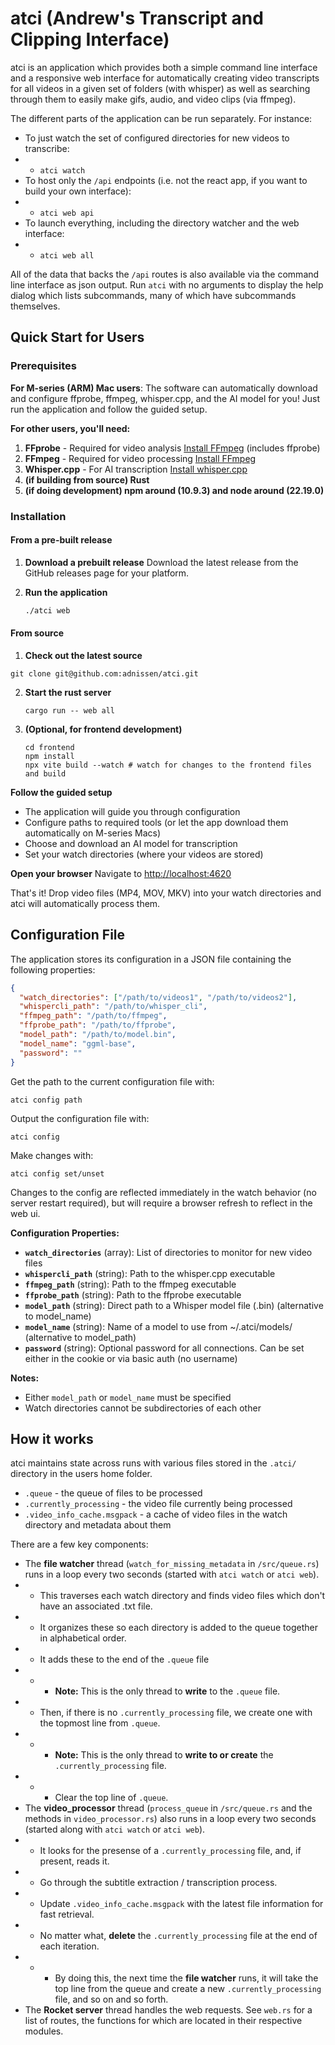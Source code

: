 # atci (Andrew's Transcript and Clipping Interface)

atci is an application which provides both a simple command line interface and a responsive web interface for automatically creating video transcripts for all videos in a given set of folders (with whisper) as well as searching through them to easily make gifs, audio, and video clips (via ffmpeg).

The different parts of the application can be run separately. For instance:

* To just watch the set of configured directories for new videos to transcribe:
* * `atci watch`
* To host only the `/api` endpoints (i.e. not the react app, if you want to build your own interface):
* * `atci web api`
* To launch everything, including the directory watcher and the web interface:
* * `atci web all`

All of the data that backs the `/api` routes is also available via the command line interface as json output. Run `atci` with no arguments to display the help dialog which lists subcommands, many of which have subcommands themselves.

## Quick Start for Users

### Prerequisites

**For M-series (ARM) Mac users**: The software can automatically download and configure ffprobe, ffmpeg, whisper.cpp, and the AI model for you! Just run the application and follow the guided setup.

**For other users, you'll need:**

1. **FFprobe** - Required for video analysis [Install FFmpeg](https://ffmpeg.org/download.html) (includes ffprobe)
2. **FFmpeg** - Required for video processing [Install FFmpeg](https://ffmpeg.org/download.html)
3. **Whisper.cpp** - For AI transcription [Install whisper.cpp](https://github.com/ggerganov/whisper.cpp)
4. **(if building from source) Rust** 
5. **(if doing development) npm around (10.9.3) and node around (22.19.0)**

### Installation
#### From a pre-built release

1. **Download a prebuilt release**
   Download the latest release from the GitHub releases page for your platform.

2. **Run the application**
   ```bash
   ./atci web
   
#### From source
1.  **Check out the latest source**

   `git clone git@github.com:adnissen/atci.git`

2. **Start the rust server**

   `cargo run -- web all`

3. **(Optional, for frontend development)**
   ```
   cd frontend
   npm install
   npx vite build --watch # watch for changes to the frontend files and build
   ```

**Follow the guided setup**
   - The application will guide you through configuration
   - Configure paths to required tools (or let the app download them automatically on M-series Macs)
   - Choose and download an AI model for transcription
   - Set your watch directories (where your videos are stored)

**Open your browser**
   Navigate to [http://localhost:4620](http://localhost:4620)

That's it! Drop video files (MP4, MOV, MKV) into your watch directories and atci will automatically process them.

## Configuration File

The application stores its configuration in a JSON file containing the following properties:

```json
{
  "watch_directories": ["/path/to/videos1", "/path/to/videos2"],
  "whispercli_path": "/path/to/whisper_cli",
  "ffmpeg_path": "/path/to/ffmpeg",
  "ffprobe_path": "/path/to/ffprobe",
  "model_path": "/path/to/model.bin",
  "model_name": "ggml-base",
  "password": ""
}
```

Get the path to the current configuration file with:
```
atci config path
```

Output the configuration file with:
```
atci config
```

Make changes with:
```
atci config set/unset
```

Changes to the config are reflected immediately in the watch behavior (no server restart required), but will require a browser refresh to reflect in the web ui.

**Configuration Properties:**

- **`watch_directories`** (array): List of directories to monitor for new video files
- **`whispercli_path`** (string): Path to the whisper.cpp executable
- **`ffmpeg_path`** (string): Path to the ffmpeg executable  
- **`ffprobe_path`** (string): Path to the ffprobe executable
- **`model_path`** (string): Direct path to a Whisper model file (.bin) (alternative to model_name)
- **`model_name`** (string): Name of a model to use from ~/.atci/models/ (alternative to model_path)
- **`password`** (string): Optional password for all connections. Can be set either in the cookie or via basic auth (no username)

**Notes:**
- Either `model_path` or `model_name` must be specified
- Watch directories cannot be subdirectories of each other

## How it works

atci maintains state across runs with various files stored in the `.atci/` directory in the users home folder.
* `.queue` - the queue of files to be processed
* `.currently_processing` - the video file currently being processed
* `.video_info_cache.msgpack` - a cache of video files in the watch directory and metadata about them 

There are a few key components:

* The **file watcher** thread (`watch_for_missing_metadata` in `/src/queue.rs`) runs in a loop every two seconds (started with `atci watch` or `atci web`).
* * This traverses each watch directory and finds video files which don't have an associated .txt file.
* * It organizes these so each directory is added to the queue together in alphabetical order.
* * It adds these to the end of the `.queue` file 
* * * **Note:** This is the only thread to **write** to the `.queue` file.
* * Then, if there is no `.currently_processing` file, we create one with the topmost line from `.queue`.
* * * **Note:** This is the only thread to **write to or create** the `.currently_processing` file.
* * * Clear the top line of `.queue`.
* The **video_processor** thread (`process_queue` in `/src/queue.rs` and the methods in `video_processor.rs`) also runs in a loop every two seconds (started along with `atci watch` or `atci web`).
* * It looks for the presense of a `.currently_processing` file, and, if present, reads it.
* * Go through the subtitle extraction / transcription process. 
* * Update `.video_info_cache.msgpack` with the latest file information for fast retrieval.
* * No matter what, **delete** the `.currently_processing` file at the end of each iteration.
* * * By doing this, the next time the **file watcher** runs, it will take the top line from the queue and create a new `.currently_processing` file, and so on and so forth.
* The **Rocket server** thread handles the web requests. See `web.rs` for a list of routes, the functions for which are located in their respective modules.